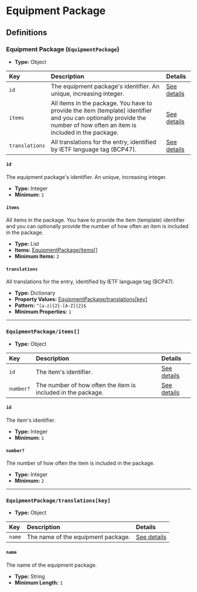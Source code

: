 # Equipment Package

## Definitions

### <a name="EquipmentPackage"></a> Equipment Package (`EquipmentPackage`)

- **Type:** Object

Key | Description | Details
:-- | :-- | :--
`id` | The equipment package's identifier. An unique, increasing integer. | <a href="#EquipmentPackage/id">See details</a>
`items` | All items in the package. You have to provide the item (template) identifier and you can optionally provide the number of how often an item is included in the package. | <a href="#EquipmentPackage/items">See details</a>
`translations` | All translations for the entry, identified by IETF language tag (BCP47). | <a href="#EquipmentPackage/translations">See details</a>

#### <a name="EquipmentPackage/id"></a> `id`

The equipment package's identifier. An unique, increasing integer.

- **Type:** Integer
- **Minimum:** `1`

#### <a name="EquipmentPackage/items"></a> `items`

All items in the package. You have to provide the item (template)
identifier and you can optionally provide the number of how often an item
is included in the package.

- **Type:** List
- **Items:** <a href="#EquipmentPackage/items[]">EquipmentPackage/items[]</a>
- **Minimum Items:** `2`

#### <a name="EquipmentPackage/translations"></a> `translations`

All translations for the entry, identified by IETF language tag (BCP47).

- **Type:** Dictionary
- **Property Values:** <a href="#EquipmentPackage/translations[key]">EquipmentPackage/translations[key]</a>
- **Pattern:** `^[a-z]{2}-[A-Z]{2}$`
- **Minimum Properties:** `1`

---

### <a name="EquipmentPackage/items[]"></a> `EquipmentPackage/items[]`

- **Type:** Object

Key | Description | Details
:-- | :-- | :--
`id` | The item's identifier. | <a href="#EquipmentPackage/items[]/id">See details</a>
`number?` | The number of how often the item is included in the package. | <a href="#EquipmentPackage/items[]/number">See details</a>

#### <a name="EquipmentPackage/items[]/id"></a> `id`

The item's identifier.

- **Type:** Integer
- **Minimum:** `1`

#### <a name="EquipmentPackage/items[]/number"></a> `number?`

The number of how often the item is included in the package.

- **Type:** Integer
- **Minimum:** `2`

---

### <a name="EquipmentPackage/translations[key]"></a> `EquipmentPackage/translations[key]`

- **Type:** Object

Key | Description | Details
:-- | :-- | :--
`name` | The name of the equipment package. | <a href="#EquipmentPackage/translations[key]/name">See details</a>

#### <a name="EquipmentPackage/translations[key]/name"></a> `name`

The name of the equipment package.

- **Type:** String
- **Minimum Length:** `1`

